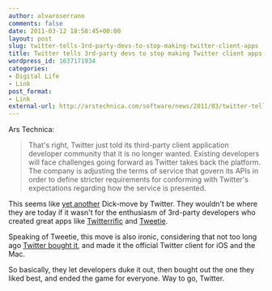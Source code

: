 ```yaml
---
author: alvaroserrano
comments: false
date: 2011-03-12 18:58:45+00:00
layout: post
slug: twitter-tells-3rd-party-devs-to-stop-making-twitter-client-apps
title: Twitter tells 3rd-party devs to stop making Twitter client apps
wordpress_id: 1637171934
categories:
- Digital Life
- Link
post_format:
- Link
external-url: http://arstechnica.com/software/news/2011/03/twitter-tells-third-party-devs-to-stop-making-twitter-client-apps.ars
---
```


Ars Technica: 

<blockquote>That's right, Twitter just told its third-party client application developer community that it is no longer wanted. Existing developers will face challenges going forward as Twitter takes back the platform. The company is adjusting the terms of service that govern its APIs in order to define stricter requirements for conforming with Twitter's expectations regarding how the service is presented.</blockquote>


This seems like [yet another](http://dickbar.org/) Dick-move by Twitter. They wouldn't be where they are today if it wasn't for the enthusiasm of 3rd-party developers who created great apps like [Twitterrific](http://iconfactory.com/software/twitterrific) and [Tweetie](http://www.atebits.com/tweetie-mac/).

Speaking of Tweetie, this move is also ironic, considering that not too long ago [Twitter bought it](http://mashable.com/2010/04/09/breaking-twitter-acquires-tweetie-iphone-app/), and made it the official Twitter client for iOS and the Mac.

So basically, they let developers duke it out, then bought out the one they liked best, and ended the game for everyone. Way to go, Twitter.
